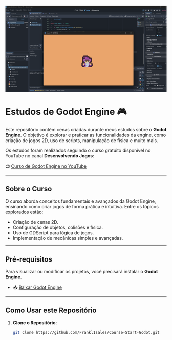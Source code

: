 ![Exemplo de Cena no Godot Engine](image.png)

# Estudos de Godot Engine 🎮

Este repositório contém cenas criadas durante meus estudos sobre o **Godot Engine**. O objetivo é explorar e praticar as funcionalidades da engine, como criação de jogos 2D, uso de scripts, manipulação de física e muito mais.

Os estudos foram realizados seguindo o curso gratuito disponível no YouTube no canal **Desenvolvendo Jogos**:

📺 [Curso de Godot Engine no YouTube](https://www.youtube.com/watch?v=S0T2tLV_Ll0&list=PLzjwaizNOg6Q5lLQc-Yf-EIj3WP3eVvCN&index=1)

---

## **Sobre o Curso**
O curso aborda conceitos fundamentais e avançados da Godot Engine, ensinando como criar jogos de forma prática e intuitiva. Entre os tópicos explorados estão:
- Criação de cenas 2D.
- Configuração de objetos, colisões e física.
- Uso de GDScript para lógica de jogos.
- Implementação de mecânicas simples e avançadas.

---

## **Pré-requisitos**
Para visualizar ou modificar os projetos, você precisará instalar o **Godot Engine**.

- 📥 [Baixar Godot Engine](https://godotengine.org/download/windows/)

---

## **Como Usar este Repositório**
1. **Clone o Repositório**:
   ```bash
   git clone https://github.com/Frankl1sales/Course-Start-Godot.git
